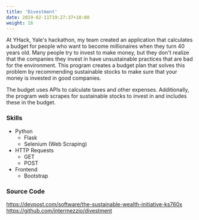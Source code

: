 ```yaml
---
title: 'Divestment'
date: 2019-02-11T19:27:37+10:00
weight: 16
---
```


At YHack, Yale's hackathon, my team created an application that calculates a budget for people who want to become millionaires when they turn 40 years old. Many people try to invest to make money, but they don't realize that the companies they invest in have unsustainable practices that are bad for the environment. This program creates a budget plan that solves this problem by recommending sustainable stocks to make sure that your money is invested in good companies.

The budget uses APIs to calculate taxes and other expenses. Additionally, the program web scrapes for sustainable stocks to invest in and includes these in the budget.


### Skills

* Python
	* Flask
	* Selenium (Web Scraping)
* HTTP Requests
	* GET
	* POST
* Frontend
	* Bootstrap

### Source Code

https://devpost.com/software/the-sustainable-wealth-initiative-ks760x
https://github.com/intermezzio/divestment